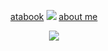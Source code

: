 <div align="center">

[atabook](https://izutsumi.atabook.org)  ![](https://i.postimg.cc/J7Tn8zDW/IMG-2368.png)  [about me](https://rentry.co/killugons)
</div>

<p align="center"> <img src="https://media.discordapp.net/attachments/1085020704401002640/1260782425282449459/IMG_3792.png?ex=669092a2&is=668f4122&hm=2a3ba74d17ae8bb603d6d35f0180bc2e5605131585c02cef92b2cae68c0e78dd&=&format=webp&quality=lossless&width=932&height=700"> </p>

<div align-"center"> 
